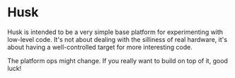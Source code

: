 # Husk

Husk is intended to be a very simple base platform for experimenting with low-level code. 
It's not about dealing with the silliness of real hardware, 
it's about having a well-controlled target for more interesting code.

The platform ops might change. If you really want to build on top of it, good luck!
